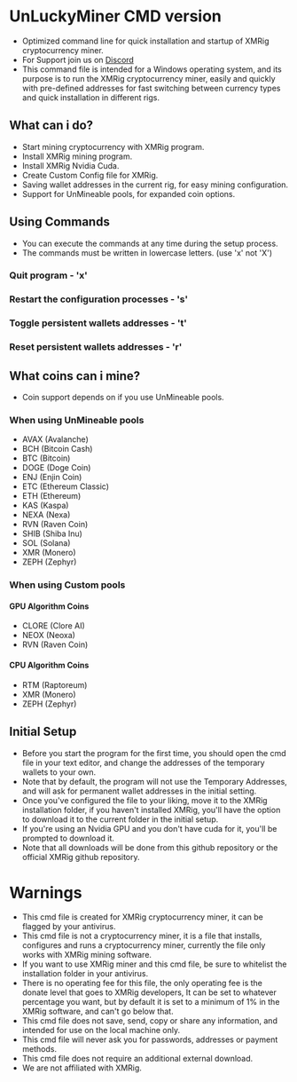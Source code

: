 # UnLuckyMiner CMD version
- Optimized command line for quick installation and startup of XMRig cryptocurrency miner.
- For Support join us on [Discord](https://discord.gg/gtH9nkGrHu)
- This command file is intended for a Windows operating system, and its purpose is to run the XMRig cryptocurrency miner, easily and quickly with pre-defined addresses for fast switching between currency types and quick installation in different rigs.

## What can i do?
- Start mining cryptocurrency with XMRig program.
- Install XMRig mining program.
- Install XMRig Nvidia Cuda.
- Create Custom Config file for XMRig.
- Saving wallet addresses in the current rig, for easy mining configuration.
- Support for UnMineable pools, for expanded coin options.

## Using Commands
- You can execute the commands at any time during the setup process.
- The commands must be written in lowercase letters. (use 'x' not 'X')
### Quit program - 'x'
### Restart the configuration processes - 's'
### Toggle persistent wallets addresses - 't'
### Reset persistent wallets addresses - 'r'

## What coins can i mine?
- Coin support depends on if you use UnMineable pools.
### When using UnMineable pools
- AVAX (Avalanche)
- BCH (Bitcoin Cash)
- BTC (Bitcoin)
- DOGE (Doge Coin)
- ENJ (Enjin Coin)
- ETC (Ethereum Classic)
- ETH (Ethereum)
- KAS (Kaspa)
- NEXA (Nexa)
- RVN (Raven Coin)
- SHIB (Shiba Inu)
- SOL (Solana)
- XMR (Monero)
- ZEPH (Zephyr)
### When using Custom pools
#### GPU Algorithm Coins
- CLORE (Clore AI)
- NEOX (Neoxa)
- RVN (Raven Coin)
#### CPU Algorithm Coins
- RTM (Raptoreum)
- XMR (Monero)
- ZEPH (Zephyr)

## Initial Setup
- Before you start the program for the first time, you should open the cmd file in your text editor, and change the addresses of the temporary wallets to your own.
- Note that by default, the program will not use the Temporary Addresses, and will ask for permanent wallet addresses in the initial setting.
- Once you've configured the file to your liking, move it to the XMRig installation folder, if you haven't installed XMRig, you'll have the option to download it to the current folder in the initial setup.
- If you're using an Nvidia GPU and you don't have cuda for it, you'll be prompted to download it.
- Note that all downloads will be done from this github repository or the official XMRig github repository.

# Warnings
- This cmd file is created for XMRig cryptocurrency miner, it can be flagged by your antivirus.
- This cmd file is not a cryptocurrency miner, it is a file that installs, configures and runs a cryptocurrency miner, currently the file only works with XMRig mining software.
- If you want to use XMRig miner and this cmd file, be sure to whitelist the installation folder in your antivirus.
- There is no operating fee for this file, the only operating fee is the donate level that goes to XMRig developers, It can be set to whatever percentage you want, but by default it is set to a minimum of 1% in the XMRig software, and can't go below that.
- This cmd file does not save, send, copy or share any information, and intended for use on the local machine only.
- This cmd file will never ask you for passwords, addresses or payment methods.
- This cmd file does not require an additional external download.
- We are not affiliated with XMRig.